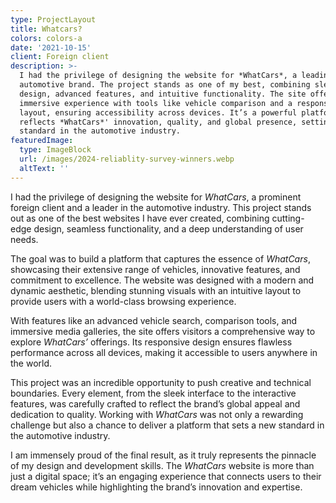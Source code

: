 ```yaml
---
type: ProjectLayout
title: Whatcars?
colors: colors-a
date: '2021-10-15'
client: Foreign client
description: >-
  I had the privilege of designing the website for *WhatCars*, a leading foreign
  automotive brand. The project stands as one of my best, combining sleek
  design, advanced features, and intuitive functionality. The site offers an
  immersive experience with tools like vehicle comparison and a responsive
  layout, ensuring accessibility across devices. It’s a powerful platform that
  reflects *WhatCars*' innovation, quality, and global presence, setting a new
  standard in the automotive industry.
featuredImage:
  type: ImageBlock
  url: /images/2024-reliablity-survey-winners.webp
  altText: ''
---
```

I had the privilege of designing the website for *WhatCars*, a prominent foreign client and a leader in the automotive industry. This project stands out as one of the best websites I have ever created, combining cutting-edge design, seamless functionality, and a deep understanding of user needs.

The goal was to build a platform that captures the essence of *WhatCars*, showcasing their extensive range of vehicles, innovative features, and commitment to excellence. The website was designed with a modern and dynamic aesthetic, blending stunning visuals with an intuitive layout to provide users with a world-class browsing experience.

With features like an advanced vehicle search, comparison tools, and immersive media galleries, the site offers visitors a comprehensive way to explore *WhatCars’* offerings. Its responsive design ensures flawless performance across all devices, making it accessible to users anywhere in the world.

This project was an incredible opportunity to push creative and technical boundaries. Every element, from the sleek interface to the interactive features, was carefully crafted to reflect the brand’s global appeal and dedication to quality. Working with *WhatCars* was not only a rewarding challenge but also a chance to deliver a platform that sets a new standard in the automotive industry.

I am immensely proud of the final result, as it truly represents the pinnacle of my design and development skills. The *WhatCars* website is more than just a digital space; it’s an engaging experience that connects users to their dream vehicles while highlighting the brand’s innovation and expertise.
